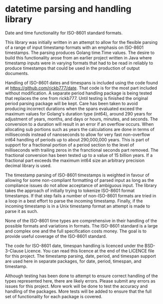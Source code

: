 # datetime parsing and handling library

Date and time functionality for ISO-8601 standard formats.

This library was initially written in an attempt to allow for the flexible
parsing of a range of input timestamp formats with an emphasis on ISO-8601
timestamps. The parsing produces Golang time.Time values. The desire to build
this functionality arose from an earlier project written in Java where timestamp
inputs were in varying formats that had to be read in reliably to produce
timestamps that could be used in the production of output documents.

Handling of ISO-8601 dates and timespans is included using the code found at
https://github.com/rickb777/date. That code is for the most part included
without modification. A separate period handling package is being tested that
replaces the one from rickb777. Until testing is finished the original period
parsing package will be kept. Care has been taken to avoid producing incorrect
durations when the spans evaluated exceed the maximum values for Golang's
duration type (int64), around 290 years for adjustment of years, months, and
days or hours, minutes, and seconds. The conversion to a duration will result in
an error if an overflow occurs. When allocating sub portions such as years the
calculations are done in terms of milliseconds instead of nanoseconds to allow
for very fast non-overflow int64 handling of periods up to about 290,000,000
years.  This is part of support for a fractional portion of a period section to
the level of milliseconds with trailing zeros in the franctional seconds part
removed. The fractional conversion has been tested up to a value of 15 billion
years. If a fractional part exceeds the maximum int64 size an arbitrary
precision decimal library is used.

The timestamp parsing of ISO-8601 timestamps is weighted in favour of allowing
for some non-compliant formatting of parsed input as long as the compliance
issues do not allow acceptance of ambiguous input. The library takes the
approach of initially trying to tokenize ISO-8601 format timestamps. If that
step fails a number of non-ISO-8601 formats are tried in a loop in a best effort
to parse the incoming timestamp. Finally, if the incoming timestamp is in a Unix
timestamp format an attempt is made to parse it as such.

None of the ISO-8601 time types are comprehensive in their handling of the
possible formats and variations in formats. The ISO-8601 standard is a large and
complex one and the full specification costs money. The goal is to provide
useful coverage of the ISO-8601 standard.

The code for ISO-8601 date, timespan handling is licenced under the BSD-3-Clause
Licence. You can read this licence at the end of the LICENCE file for this
project. The timestamp parsing, date, period, and timespan support are used here
in separate packages, for date, period, timespan, and timestamp.

Although testing has been done to attempt to ensure correct handling of the
types represented here, there are likely errors. Please submit any errors as
issues for this project. More work will be done to test the accuracy and
handling of the packages. More tests will be added to ensure that the full set
of functionality for each package is covered.
